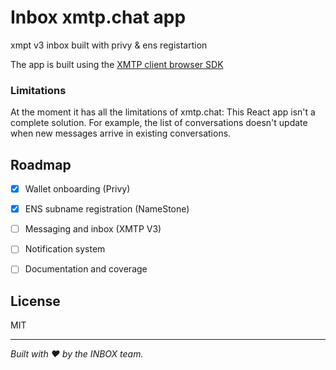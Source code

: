 # Inbox xmtp.chat app

xmpt v3 inbox built with privy & ens registartion

The app is built using the [XMTP client browser SDK](https://github.com/xmtp/xmtp-js/tree/main/sdks/browser-sdk)



### Limitations

At the moment it has all the limitations of xmtp.chat: This React app isn't a complete solution. For example, the list of conversations doesn't update when new messages arrive in existing conversations.


## Roadmap
- [x] Wallet onboarding (Privy)
- [x] ENS subname registration (NameStone)
- [ ] Messaging and inbox (XMTP V3)
- [ ] Notification system
- [ ] Documentation and coverage


## License
MIT

---

*Built with ❤️ by the INBOX team.*